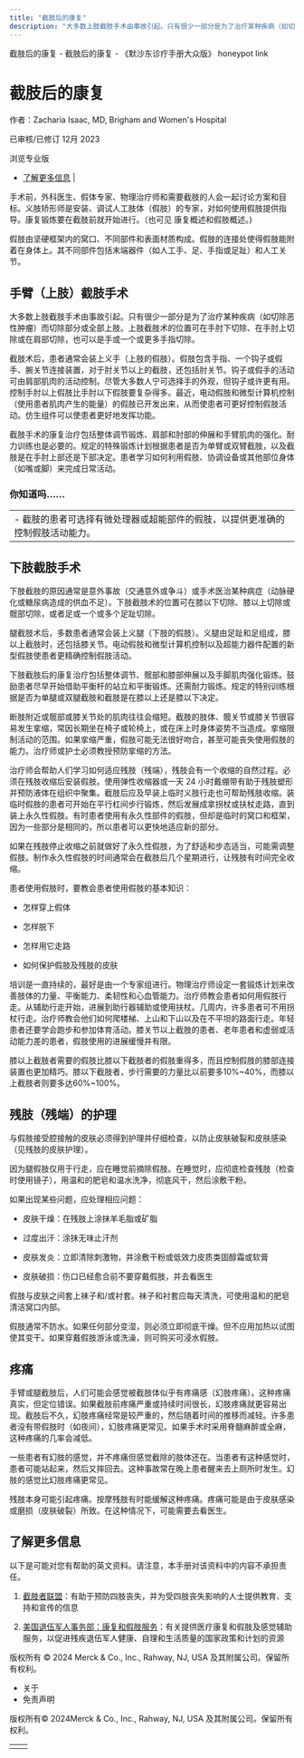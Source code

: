 ```yaml
---
title: "截肢后的康复"
description: "大多数上肢截肢手术由事故引起。只有很少一部分是为了治疗某种疾病（如切除恶性肿瘤）而切除部分或全部上肢。上肢截肢术的位置可在手肘下切除、在手肘上切除或在肩部切除，也可以是手或一个或更多手指切除。"
---
```


﻿截肢后的康复 \- 截肢后的康复 \- 《默沙东诊疗手册大众版》 honeypot link

# 截肢后的康复

作者：Zacharia Isaac, MD, Brigham and Women's Hospital

已审核/已修订 12月 2023

浏览专业版

- [了解更多信息](#了解更多信息_v34421212_zh) \|

手术前，外科医生、假体专家、物理治疗师和需要截肢的人会一起讨论方案和目标。义肢矫形师是安装、调试人工肢体（假肢）的专家，对如何使用假肢提供指导。康复锻炼要在截肢前就开始进行。（也可见 康复概述和假肢概述。)

假肢由坚硬框架内的窝口、不同部件和表面材质构成。假肢的连接处使得假肢能附着在身体上。其不同部件包括末端器件（如人工手、足、手指或足趾）和人工关节。

## 手臂（上肢）截肢手术

大多数上肢截肢手术由事故引起。只有很少一部分是为了治疗某种疾病（如切除恶性肿瘤）而切除部分或全部上肢。上肢截肢术的位置可在手肘下切除、在手肘上切除或在肩部切除，也可以是手或一个或更多手指切除。

截肢术后，患者通常会装上义手（上肢的假肢）。假肢包含手指、一个钩子或假手、腕关节连接装置，对于肘关节以上的截肢，还包括肘关节。钩子或假手的活动可由肩部肌肉的活动控制。尽管大多数人宁可选择手的外观，但钩子或许更有用。控制手肘以上假肢比手肘以下假肢要复杂得多。最近，电动假肢和微型计算机控制（使用患者肌肉产生的能量）的假肢已开发出来，从而使患者可更好控制假肢活动。仿生组件可以使患者更好地发挥功能。

截肢手术的康复治疗包括整体调节锻炼、肩部和肘部的伸展和手臂肌肉的强化。耐力训练也是必要的。规定的特殊锻炼计划根据患者是否为单臂或双臂截肢，以及截肢是在手肘上部还是下部决定。患者学习如何利用假肢、协调设备或其他部位身体（如嘴或脚）来完成日常活动。

### 你知道吗……

|     |
| --- |
| - 截肢的患者可选择有微处理器或超能部件的假肢，以提供更准确的控制假肢活动能力。 |

## 下肢截肢手术

下肢截肢的原因通常是意外事故（交通意外或争斗）或手术医治某种病症（动脉硬化或糖尿病造成的供血不足）。下肢截肢术的位置可在膝以下切除、膝以上切除或髋部切除，或者足或一个或多个足趾切除。

腿截肢术后，多数患者通常会装上义腿（下肢的假肢）。义腿由足趾和足组成，膝以上截肢时，还包括膝关节。电动假肢和微型计算机控制以及超能力器件配置的新型假肢使患者更精确控制假肢活动。

下肢截肢后的康复治疗包括整体调节、髋部和膝部伸展以及手脚肌肉强化锻炼。鼓励患者尽早开始借助平衡杆的站立和平衡锻炼。还需耐力锻炼。规定的特别训练根据是否为单腿或双腿截肢和截肢是在膝以上还是膝以下决定。

断肢附近或髋部或膝关节处的肌肉往往会缩短。截肢的肢体、髋关节或膝关节很容易发生挛缩，常因长期坐在椅子或轮椅上，或在床上时身体姿势不当造成。挛缩限制活动的范围。如果挛缩严重，假肢可能无法很好吻合，甚至可能丧失使用假肢的能力。治疗师或护士必须教授预防挛缩的方法。

治疗师会帮助人们学习如何适应残肢（残端），残肢会有一个收缩的自然过程。必须在残肢收缩后安装假肢。使用弹性收缩器或一天 24 小时戴绷带有助于残肢塑形并预防液体在组织中聚集。截肢后应及早装上临时义肢行走也可帮助残肢收缩。装临时假肢的患者可开始在平行杠间步行锻炼，然后发展成拿拐杖或扶杖走路，直到装上永久性假肢。有时患者使用有永久性部件的假肢，但却是临时的窝口和框架，因为一些部分是相同的，所以患者可以更快地适应新的部分。

如果在残肢停止收缩之前就做好了永久性假肢，为了舒适和步态适当，可能需调整假肢。制作永久性假肢的时间通常会在截肢后几个星期进行，让残肢有时间完全收缩。

患者使用假肢时，要教会患者使用假肢的基本知识：

- 怎样穿上假体

- 怎样脱下

- 怎样用它走路

- 如何保护假肢及残肢的皮肤


培训是一直持续的，最好是由一个专家组进行。物理治疗师设定一套锻炼计划来改善肢体的力量、平衡能力、柔韧性和心血管能力。治疗师教会患者如何用假肢行走。从辅助行走开始，进展到助行器辅助或使用扶杖。几周内，许多患者可不用拐杖行走。治疗师教会他们如何爬楼梯、上山和下山以及在不平坦的路面行走。年轻患者还要学会跑步和参加体育活动。膝关节以上截肢的患者、老年患者和虚弱或活动能力差的患者，假肢使用的进展缓慢并有限。

膝以上截肢者需要的假肢比膝以下截肢者的假肢重得多，而且控制假肢的膝部连接装置也更加精巧。膝以下截肢者，步行需要的力量比以前要多10%~40%，而膝以上截肢者则要多达60%~100%。

## 残肢（残端）的护理

与假肢接受腔接触的皮肤必须得到护理并仔细检查，以防止皮肤破裂和皮肤感染（见残肢的皮肤护理）。

因为腿假肢仅用于行走，应在睡觉前摘除假肢。在睡觉时，应彻底检查残肢（检查时使用镜子），用温和的肥皂和温水洗净，彻底风干，然后涂敷干粉。

如果出现某些问题，应处理相应问题：

- 皮肤干燥：在残肢上涂抹羊毛脂或矿脂

- 过度出汗：涂抹无味止汗剂

- 皮肤发炎：立即清除刺激物，并涂敷干粉或低效力皮质类固醇霜或软膏

- 皮肤破损：伤口已经愈合前不要穿戴假肢，并去看医生


假肢与皮肤之间套上袜子和/或衬套。袜子和衬套应每天清洗，可使用温和的肥皂清洁窝口内部。

假肢通常不防水。如果任何部分变湿，则必须立即彻底干燥。但不应用加热以试图使其变干。如果穿戴假肢游泳或洗澡，则可购买可浸水假肢。

## 疼痛

手臂或腿截肢后，人们可能会感觉被截肢体似乎有疼痛感（幻肢疼痛）。这种疼痛真实，但定位错误。如果截肢前疼痛严重或持续时间很长，幻肢疼痛就更容易出现。截肢后不久，幻肢疼痛经常是较严重的，然后随着时间的推移而减轻。许多患者没有带假肢时（如夜间），幻肢疼痛更常见。如果手术时采用脊髓麻醉或全麻，这种疼痛的几率会减低。

一些患者有幻肢的感觉，并不疼痛但感觉截除的肢体还在。当患者有这种感觉时，患者可能站起来，然后又摔回去。这种事故常在晚上患者醒来去上厕所时发生。幻肢的感觉比幻肢疼痛更常见。

残肢本身可能引起疼痛。按摩残肢有时能缓解这种疼痛。疼痛可能是由于皮肤感染或磨损（皮肤破裂）所致。在这种情况下，可能需要去看医生。

## 了解更多信息

以下是可能对您有帮助的英文资料。请注意，本手册对该资料中的内容不承担责任。

1. [截肢者联盟](https://www.amputee-coalition.org/about-us/mission-goals/)：有助于预防四肢丧失，并为受四肢丧失影响的人士提供教育、支持和宣传的信息

2. [美国退伍军人事务部：康复和假肢服务](https://www.rehab.va.gov/PROSTHETICS/index.asp)：有关提供医疗康复和假肢及感觉辅助服务，以促进残疾退伍军人健康、自理和生活质量的国家政策和计划的资源




版权所有 © 2024
Merck & Co., Inc., Rahway, NJ, USA 及其附属公司。保留所有权利。

- 关于
- 免责声明

版权所有© 2024Merck & Co., Inc., Rahway, NJ, USA 及其附属公司。保留所有权利。

|     |     |
| --- | --- |
|  |  |